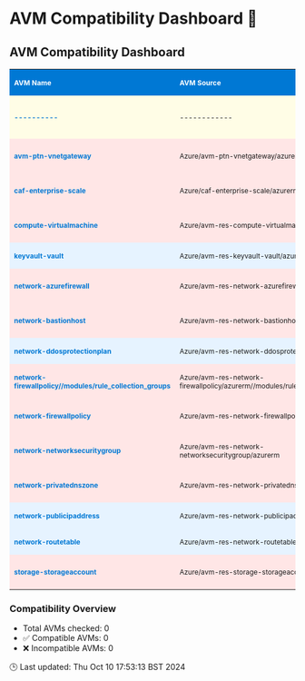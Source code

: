 # AVM Compatibility Dashboard 🚀

<!-- AVM_COMPATIBILITY_DASHBOARD_START -->
## AVM Compatibility Dashboard

<table style="font-size: 12px; border-collapse: collapse; width: 100%;">
  <tr style="background-color: #0078D4; color: white;">
    <th style="width: 20%; padding: 8px; text-align: left;">AVM Name</th>
    <th style="width: 20%; padding: 8px; text-align: left;">AVM Source</th>
    <th style="width: 8%; padding: 8px; text-align: left;">AzureRM</th>
    <th style="width: 8%; padding: 8px; text-align: left;">Terraform</th>
    <th style="width: 8%; padding: 8px; text-align: center;">Support</th>
    <th style="width: 11%; padding: 8px; text-align: left;">Reason</th>
    <th style="width: 7%; padding: 8px; text-align: left;">Module Ver</th>
    <th style="width: 8%; padding: 8px; text-align: left;">AzureRM Constraints</th>
  </tr>
  <tr style="background-color: #FFFDE6;">
    <td style="padding: 8px;"><a href="----------" style="color: #0078D4; text-decoration: none; font-weight: bold;">----------</a></td>
    <td style="padding: 8px;">------------</td>
    <td style="padding: 8px;">-----------------</td>
    <td style="padding: 8px;">-------------------</td>
    <td style="text-align: center; padding: 8px;">⚠️</td>
    <td style="padding: 8px;">--------</td>
    <td style="padding: 8px;">----------------</td>
    <td style="padding: 8px;">---------------------</td>
  </tr>
  <tr style="background-color: #FFE6E6;">
    <td style="padding: 8px;"><a href="https://registry.terraform.io/modules/Azure/avm-ptn-vnetgateway/azurerm" style="color: #0078D4; text-decoration: none; font-weight: bold;">avm-ptn-vnetgateway</a></td>
    <td style="padding: 8px;">Azure/avm-ptn-vnetgateway/azurerm</td>
    <td style="padding: 8px;">4.3.0</td>
    <td style="padding: 8px;">1.9.7</td>
    <td style="text-align: center; padding: 8px;">❌</td>
    <td style="padding: 8px;">Version constraint mismatch</td>
    <td style="padding: 8px;">0.6.0</td>
    <td style="padding: 8px;">~> 4.0.0, 4.3.0</td>
  </tr>
  <tr style="background-color: #FFE6E6;">
    <td style="padding: 8px;"><a href="https://registry.terraform.io/modules/Azure/caf-enterprise-scale/azurerm" style="color: #0078D4; text-decoration: none; font-weight: bold;">caf-enterprise-scale</a></td>
    <td style="padding: 8px;">Azure/caf-enterprise-scale/azurerm</td>
    <td style="padding: 8px;">4.3.0</td>
    <td style="padding: 8px;">1.9.7</td>
    <td style="text-align: center; padding: 8px;">❌</td>
    <td style="padding: 8px;">Version constraint mismatch</td>
    <td style="padding: 8px;">6.1.0</td>
    <td style="padding: 8px;">~> 3.107, 4.3.0</td>
  </tr>
  <tr style="background-color: #FFE6E6;">
    <td style="padding: 8px;"><a href="https://registry.terraform.io/modules/Azure/avm-res-compute-virtualmachine/azurerm" style="color: #0078D4; text-decoration: none; font-weight: bold;">compute-virtualmachine</a></td>
    <td style="padding: 8px;">Azure/avm-res-compute-virtualmachine/azurerm</td>
    <td style="padding: 8px;">4.3.0</td>
    <td style="padding: 8px;">1.9.7</td>
    <td style="text-align: center; padding: 8px;">❌</td>
    <td style="padding: 8px;">Version constraint mismatch</td>
    <td style="padding: 8px;">0.16.0</td>
    <td style="padding: 8px;">~> 3.108, 4.3.0</td>
  </tr>
  <tr style="background-color: #E6F3FF;">
    <td style="padding: 8px;"><a href="https://registry.terraform.io/modules/Azure/avm-res-keyvault-vault/azurerm" style="color: #0078D4; text-decoration: none; font-weight: bold;">keyvault-vault</a></td>
    <td style="padding: 8px;">Azure/avm-res-keyvault-vault/azurerm</td>
    <td style="padding: 8px;">4.3.0</td>
    <td style="padding: 8px;">1.9.7</td>
    <td style="text-align: center; padding: 8px;">✅</td>
    <td style="padding: 8px;">Init successful</td>
    <td style="padding: 8px;">0.9.1</td>
    <td style="padding: 8px;">>= 3.71.0, 4.3.0</td>
  </tr>
  <tr style="background-color: #FFE6E6;">
    <td style="padding: 8px;"><a href="https://registry.terraform.io/modules/Azure/avm-res-network-azurefirewall/azurerm" style="color: #0078D4; text-decoration: none; font-weight: bold;">network-azurefirewall</a></td>
    <td style="padding: 8px;">Azure/avm-res-network-azurefirewall/azurerm</td>
    <td style="padding: 8px;">4.3.0</td>
    <td style="padding: 8px;">1.9.7</td>
    <td style="text-align: center; padding: 8px;">❌</td>
    <td style="padding: 8px;">Version constraint mismatch</td>
    <td style="padding: 8px;">0.2.2</td>
    <td style="padding: 8px;">~> 3.105, 4.3.0</td>
  </tr>
  <tr style="background-color: #FFE6E6;">
    <td style="padding: 8px;"><a href="https://registry.terraform.io/modules/Azure/avm-res-network-bastionhost/azurerm" style="color: #0078D4; text-decoration: none; font-weight: bold;">network-bastionhost</a></td>
    <td style="padding: 8px;">Azure/avm-res-network-bastionhost/azurerm</td>
    <td style="padding: 8px;">4.3.0</td>
    <td style="padding: 8px;">1.9.7</td>
    <td style="text-align: center; padding: 8px;">❌</td>
    <td style="padding: 8px;">Version constraint mismatch</td>
    <td style="padding: 8px;">0.3.0</td>
    <td style="padding: 8px;">~> 3.105, 4.3.0</td>
  </tr>
  <tr style="background-color: #E6F3FF;">
    <td style="padding: 8px;"><a href="https://registry.terraform.io/modules/Azure/avm-res-network-ddosprotectionplan/azurerm" style="color: #0078D4; text-decoration: none; font-weight: bold;">network-ddosprotectionplan</a></td>
    <td style="padding: 8px;">Azure/avm-res-network-ddosprotectionplan/azurerm</td>
    <td style="padding: 8px;">4.3.0</td>
    <td style="padding: 8px;">1.9.7</td>
    <td style="text-align: center; padding: 8px;">✅</td>
    <td style="padding: 8px;">Init successful</td>
    <td style="padding: 8px;">0.2.0</td>
    <td style="padding: 8px;">>= 3.71.0, 4.3.0</td>
  </tr>
  <tr style="background-color: #FFE6E6;">
    <td style="padding: 8px;"><a href="https://registry.terraform.io/modules/Azure/avm-res-network-firewallpolicy/azurerm/0.2.3/submodules/rule_collection_groups" style="color: #0078D4; text-decoration: none; font-weight: bold;">network-firewallpolicy//modules/rule_collection_groups</a></td>
    <td style="padding: 8px;">Azure/avm-res-network-firewallpolicy/azurerm//modules/rule_collection_groups</td>
    <td style="padding: 8px;">4.3.0</td>
    <td style="padding: 8px;">1.9.7</td>
    <td style="text-align: center; padding: 8px;">❌</td>
    <td style="padding: 8px;">Version constraint mismatch</td>
    <td style="padding: 8px;">0.2.3</td>
    <td style="padding: 8px;">~> 3.71, 4.3.0</td>
  </tr>
  <tr style="background-color: #FFE6E6;">
    <td style="padding: 8px;"><a href="https://registry.terraform.io/modules/Azure/avm-res-network-firewallpolicy/azurerm" style="color: #0078D4; text-decoration: none; font-weight: bold;">network-firewallpolicy</a></td>
    <td style="padding: 8px;">Azure/avm-res-network-firewallpolicy/azurerm</td>
    <td style="padding: 8px;">4.3.0</td>
    <td style="padding: 8px;">1.9.7</td>
    <td style="text-align: center; padding: 8px;">❌</td>
    <td style="padding: 8px;">Version constraint mismatch</td>
    <td style="padding: 8px;">0.2.3</td>
    <td style="padding: 8px;">~> 3.71, 4.3.0</td>
  </tr>
  <tr style="background-color: #FFE6E6;">
    <td style="padding: 8px;"><a href="https://registry.terraform.io/modules/Azure/avm-res-network-networksecuritygroup/azurerm" style="color: #0078D4; text-decoration: none; font-weight: bold;">network-networksecuritygroup</a></td>
    <td style="padding: 8px;">Azure/avm-res-network-networksecuritygroup/azurerm</td>
    <td style="padding: 8px;">4.3.0</td>
    <td style="padding: 8px;">1.9.7</td>
    <td style="text-align: center; padding: 8px;">❌</td>
    <td style="padding: 8px;">Version constraint mismatch</td>
    <td style="padding: 8px;">0.2.0</td>
    <td style="padding: 8px;">~> 3.71, 4.3.0</td>
  </tr>
  <tr style="background-color: #FFE6E6;">
    <td style="padding: 8px;"><a href="https://registry.terraform.io/modules/Azure/avm-res-network-privatednszone/azurerm" style="color: #0078D4; text-decoration: none; font-weight: bold;">network-privatednszone</a></td>
    <td style="padding: 8px;">Azure/avm-res-network-privatednszone/azurerm</td>
    <td style="padding: 8px;">4.3.0</td>
    <td style="padding: 8px;">1.9.7</td>
    <td style="text-align: center; padding: 8px;">❌</td>
    <td style="padding: 8px;">Version constraint mismatch</td>
    <td style="padding: 8px;">0.2.0</td>
    <td style="padding: 8px;">>= 3.6.0, <= 3.114.0, 4.3.0</td>
  </tr>
  <tr style="background-color: #E6F3FF;">
    <td style="padding: 8px;"><a href="https://registry.terraform.io/modules/Azure/avm-res-network-publicipaddress/azurerm" style="color: #0078D4; text-decoration: none; font-weight: bold;">network-publicipaddress</a></td>
    <td style="padding: 8px;">Azure/avm-res-network-publicipaddress/azurerm</td>
    <td style="padding: 8px;">4.3.0</td>
    <td style="padding: 8px;">1.9.7</td>
    <td style="text-align: center; padding: 8px;">✅</td>
    <td style="padding: 8px;">Init successful</td>
    <td style="padding: 8px;">0.1.2</td>
    <td style="padding: 8px;">>= 3.71.0, 4.3.0</td>
  </tr>
  <tr style="background-color: #E6F3FF;">
    <td style="padding: 8px;"><a href="https://registry.terraform.io/modules/Azure/avm-res-network-routetable/azurerm" style="color: #0078D4; text-decoration: none; font-weight: bold;">network-routetable</a></td>
    <td style="padding: 8px;">Azure/avm-res-network-routetable/azurerm</td>
    <td style="padding: 8px;">4.3.0</td>
    <td style="padding: 8px;">1.9.7</td>
    <td style="text-align: center; padding: 8px;">✅</td>
    <td style="padding: 8px;">Init successful</td>
    <td style="padding: 8px;">0.3.0</td>
    <td style="padding: 8px;">~> 4.0, 4.3.0</td>
  </tr>
  <tr style="background-color: #FFE6E6;">
    <td style="padding: 8px;"><a href="https://registry.terraform.io/modules/Azure/avm-res-storage-storageaccount/azurerm" style="color: #0078D4; text-decoration: none; font-weight: bold;">storage-storageaccount</a></td>
    <td style="padding: 8px;">Azure/avm-res-storage-storageaccount/azurerm</td>
    <td style="padding: 8px;">4.3.0</td>
    <td style="padding: 8px;">1.9.7</td>
    <td style="text-align: center; padding: 8px;">❌</td>
    <td style="padding: 8px;">Version constraint mismatch</td>
    <td style="padding: 8px;">0.2.7</td>
    <td style="padding: 8px;">>= 3.114.0, < 4.0.0, 4.3.0</td>
  </tr>
</table>

### Compatibility Overview
- Total AVMs checked: 0
- ✅ Compatible AVMs: 0
- ❌ Incompatible AVMs: 0

🕒 Last updated: Thu Oct 10 17:53:13 BST 2024
<!-- AVM_COMPATIBILITY_DASHBOARD_END -->

